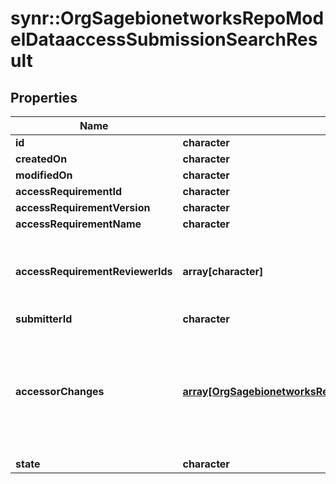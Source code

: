 # synr::OrgSagebionetworksRepoModelDataaccessSubmissionSearchResult



## Properties
Name | Type | Description | Notes
------------ | ------------- | ------------- | -------------
**id** | **character** |  | [optional] 
**createdOn** | **character** |  | [optional] 
**modifiedOn** | **character** |  | [optional] 
**accessRequirementId** | **character** |  | [optional] 
**accessRequirementVersion** | **character** |  | [optional] 
**accessRequirementName** | **character** |  | [optional] 
**accessRequirementReviewerIds** | **array[character]** | The list of principal ids that are allowed to review the submission | [optional] 
**submitterId** | **character** |  | [optional] 
**accessorChanges** | [**array[OrgSagebionetworksRepoModelDataaccessAccessorChange]**](org.sagebionetworks.repo.model.dataaccess.AccessorChange.md) | List of user changes. A user can gain access, renew access or have access revoked. | [optional] 
**state** | **character** |  | [optional] 


